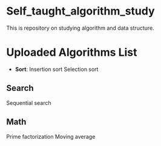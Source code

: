 # Self_taught_algorithm_study
This is repository on studying algorithm and data structure. 

# Uploaded Algorithms List
- **Sort**:
Insertion sort
Selection sort

## Search
Sequential search 

## Math
Prime factorization
Moving average

